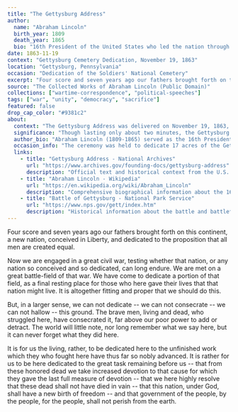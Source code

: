 ```yaml
---
title: "The Gettysburg Address"
author:
  name: "Abraham Lincoln"
  birth_year: 1809
  death_year: 1865
  bio: "16th President of the United States who led the nation through the Civil War"
date: 1863-11-19
context: "Gettysburg Cemetery Dedication, November 19, 1863"
location: "Gettysburg, Pennsylvania"
occasion: "Dedication of the Soldiers' National Cemetery"
excerpt: "Four score and seven years ago our fathers brought forth on this continent, a new nation, conceived in Liberty, and dedicated to the proposition that all men are created equal."
source: "The Collected Works of Abraham Lincoln (Public Domain)"
collections: ["wartime-correspondence", "political-speeches"]
tags: ["war", "unity", "democracy", "sacrifice"]
featured: false
drop_cap_color: "#9381c2"
about:
  context: "The Gettysburg Address was delivered on November 19, 1863, during the dedication of the Soldiers' National Cemetery in Gettysburg, Pennsylvania. The cemetery was created to honor Union soldiers killed at the Battle of Gettysburg (July 1-3, 1863), one of the bloodiest battles of the American Civil War. Lincoln was invited to deliver 'a few appropriate remarks' following the main speaker, Edward Everett, who spoke for two hours."
  significance: "Though lasting only about two minutes, the Gettysburg Address is considered one of the greatest speeches in American history. Lincoln redefined the Civil War not merely as a struggle for union, but as a fight for the principles of human equality and democracy. The speech transformed a battlefield dedication into a national rededication to the founding principles of liberty and equality. Its closing phrase about 'government of the people, by the people, for the people' became a defining statement of democratic ideals."
  author_bio: "Abraham Lincoln (1809-1865) served as the 16th President of the United States from 1861 until his assassination in 1865. Born into poverty in a Kentucky log cabin, Lincoln was largely self-educated and became a lawyer, Illinois state legislator, and congressman before being elected president. He led the nation through the American Civil War, defending the constitutional union against the Confederate states. Lincoln is remembered for his leadership during the war, his eloquent speeches and writings, and his efforts to abolish slavery."
  occasion_info: "The ceremony was held to dedicate 17 acres of the Gettysburg battlefield as a national cemetery. The battle had claimed over 50,000 casualties from both sides, making it the war's bloodiest single engagement. Lincoln was not the featured speaker - that honor went to Edward Everett, a renowned orator. Lincoln's brief remarks were intended as a ceremonial afterthought, but his concise, powerful words overshadowed the day's main address."
  links:
    - title: "Gettysburg Address - National Archives"
      url: "https://www.archives.gov/founding-docs/gettysburg-address"
      description: "Official text and historical context from the U.S. National Archives"
    - title: "Abraham Lincoln - Wikipedia"
      url: "https://en.wikipedia.org/wiki/Abraham_Lincoln"
      description: "Comprehensive biographical information about the 16th President"
    - title: "Battle of Gettysburg - National Park Service"
      url: "https://www.nps.gov/gett/index.htm"
      description: "Historical information about the battle and battlefield"
---
```


Four score and seven years ago our fathers brought forth on this continent, a new nation, conceived in Liberty, and dedicated to the proposition that all men are created equal.

Now we are engaged in a great civil war, testing whether that nation, or any nation so conceived and so dedicated, can long endure. We are met on a great battle-field of that war. We have come to dedicate a portion of that field, as a final resting place for those who here gave their lives that that nation might live. It is altogether fitting and proper that we should do this.

But, in a larger sense, we can not dedicate -- we can not consecrate -- we can not hallow -- this ground. The brave men, living and dead, who struggled here, have consecrated it, far above our poor power to add or detract. The world will little note, nor long remember what we say here, but it can never forget what they did here.

It is for us the living, rather, to be dedicated here to the unfinished work which they who fought here have thus far so nobly advanced. It is rather for us to be here dedicated to the great task remaining before us -- that from these honored dead we take increased devotion to that cause for which they gave the last full measure of devotion -- that we here highly resolve that these dead shall not have died in vain -- that this nation, under God, shall have a new birth of freedom -- and that government of the people, by the people, for the people, shall not perish from the earth.